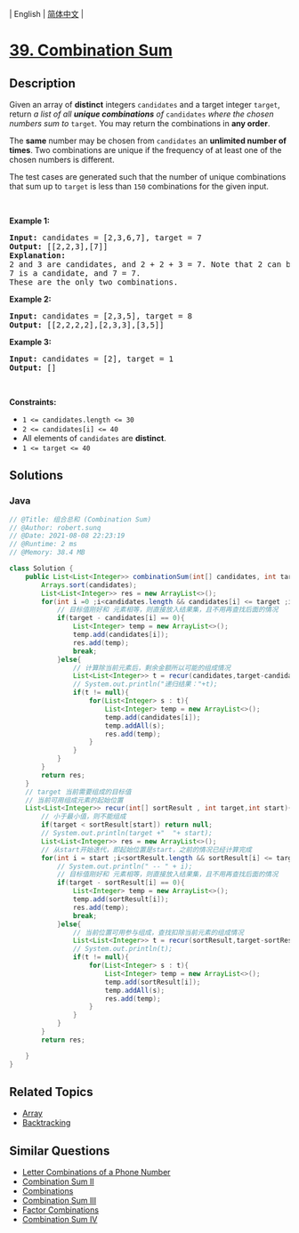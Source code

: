 
| English | [简体中文](README.md) |

# [39. Combination Sum](https://leetcode.cn//problems/combination-sum/)

## Description

<p>Given an array of <strong>distinct</strong> integers <code>candidates</code> and a target integer <code>target</code>, return <em>a list of all <strong>unique combinations</strong> of </em><code>candidates</code><em> where the chosen numbers sum to </em><code>target</code><em>.</em> You may return the combinations in <strong>any order</strong>.</p>

<p>The <strong>same</strong> number may be chosen from <code>candidates</code> an <strong>unlimited number of times</strong>. Two combinations are unique if the <span data-keyword="frequency-array">frequency</span> of at least one of the chosen numbers is different.</p>

<p>The test cases are generated such that the number of unique combinations that sum up to <code>target</code> is less than <code>150</code> combinations for the given input.</p>

<p>&nbsp;</p>
<p><strong class="example">Example 1:</strong></p>

<pre>
<strong>Input:</strong> candidates = [2,3,6,7], target = 7
<strong>Output:</strong> [[2,2,3],[7]]
<strong>Explanation:</strong>
2 and 3 are candidates, and 2 + 2 + 3 = 7. Note that 2 can be used multiple times.
7 is a candidate, and 7 = 7.
These are the only two combinations.
</pre>

<p><strong class="example">Example 2:</strong></p>

<pre>
<strong>Input:</strong> candidates = [2,3,5], target = 8
<strong>Output:</strong> [[2,2,2,2],[2,3,3],[3,5]]
</pre>

<p><strong class="example">Example 3:</strong></p>

<pre>
<strong>Input:</strong> candidates = [2], target = 1
<strong>Output:</strong> []
</pre>

<p>&nbsp;</p>
<p><strong>Constraints:</strong></p>

<ul>
	<li><code>1 &lt;= candidates.length &lt;= 30</code></li>
	<li><code>2 &lt;= candidates[i] &lt;= 40</code></li>
	<li>All elements of <code>candidates</code> are <strong>distinct</strong>.</li>
	<li><code>1 &lt;= target &lt;= 40</code></li>
</ul>


## Solutions


### Java

```Java
// @Title: 组合总和 (Combination Sum)
// @Author: robert.sunq
// @Date: 2021-08-08 22:23:19
// @Runtime: 2 ms
// @Memory: 38.4 MB

class Solution {
    public List<List<Integer>> combinationSum(int[] candidates, int target) {
        Arrays.sort(candidates);
        List<List<Integer>> res = new ArrayList<>();
        for(int i =0 ;i<candidates.length && candidates[i] <= target ;i++){
            // 目标值刚好和 元素相等，则直接放入结果集，且不用再查找后面的情况
            if(target - candidates[i] == 0){
                List<Integer> temp = new ArrayList<>();
                temp.add(candidates[i]);
                res.add(temp);
                break;
            }else{
                // 计算除当前元素后，剩余金额所以可能的组成情况
                List<List<Integer>> t = recur(candidates,target-candidates[i],i);
                // System.out.println("递归结果："+t);
                if(t != null){
                    for(List<Integer> s : t){
                        List<Integer> temp = new ArrayList<>();
                        temp.add(candidates[i]);
                        temp.addAll(s);
                        res.add(temp);
                    }
                }
            } 
        }
        return res;
    }
    // target 当前需要组成的目标值
    // 当前可用组成元素的起始位置
    List<List<Integer>> recur(int[] sortResult , int target,int start){
        // 小于最小值，则不能组成
        if(target < sortResult[start]) return null;
        // System.out.println(target +"  "+ start);
        List<List<Integer>> res = new ArrayList<>();
        // 从start开始迭代，即起始位置是start，之前的情况已经计算完成
        for(int i = start ;i<sortResult.length && sortResult[i] <= target ;i++){
            // System.out.println(" -- " + i);
            // 目标值刚好和 元素相等，则直接放入结果集，且不用再查找后面的情况
            if(target - sortResult[i] == 0){
                List<Integer> temp = new ArrayList<>();
                temp.add(sortResult[i]);
                res.add(temp);
                break;
            }else{
                // 当前位置可用参与组成，查找扣除当前元素的组成情况
                List<List<Integer>> t = recur(sortResult,target-sortResult[i],i);
                // System.out.println(t);
                if(t != null){
                    for(List<Integer> s : t){
                        List<Integer> temp = new ArrayList<>();
                        temp.add(sortResult[i]);
                        temp.addAll(s);
                        res.add(temp);
                    }
                }
            }
        }
        return res;

    }
}
```



## Related Topics

- [Array](https://leetcode.cn//tag/array)
- [Backtracking](https://leetcode.cn//tag/backtracking)

## Similar Questions

- [Letter Combinations of a Phone Number](../letter-combinations-of-a-phone-number/README_EN.md)
- [Combination Sum II](../combination-sum-ii/README_EN.md)
- [Combinations](../combinations/README_EN.md)
- [Combination Sum III](../combination-sum-iii/README_EN.md)
- [Factor Combinations](../factor-combinations/README_EN.md)
- [Combination Sum IV](../combination-sum-iv/README_EN.md)
